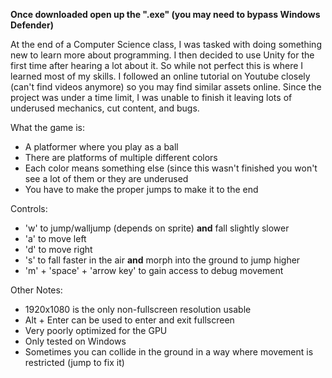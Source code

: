 **Once downloaded open up the ".exe" (you may need to bypass Windows Defender)**

At the end of a Computer Science class, I was tasked with doing something new to learn more about programming.
I then decided to use Unity for the first time after hearing a lot about it. So while not perfect this is where I learned most of my skills.
I followed an online tutorial on Youtube closely (can't find videos anymore) so you may find similar assets online.
Since the project was under a time limit, I was unable to finish it leaving lots of underused mechanics, cut content, and bugs.

What the game is:
  - A platformer where you play as a ball
  - There are platforms of multiple different colors
  - Each color means something else (since this wasn't finished you won't see a lot of them or they are underused
  - You have to make the proper jumps to make it to the end

Controls:
  - 'w' to jump/walljump (depends on sprite) **and** fall slightly slower
  - 'a' to move left
  - 'd' to move right
  - 's' to fall faster in the air **and** morph into the ground to jump higher
  - 'm' + 'space' + 'arrow key' to gain access to debug movement

Other Notes:
  - 1920x1080 is the only non-fullscreen resolution usable
  - Alt + Enter can be used to enter and exit fullscreen
  - Very poorly optimized for the GPU
  - Only tested on Windows
  - Sometimes you can collide in the ground in a way where movement is restricted (jump to fix it)
